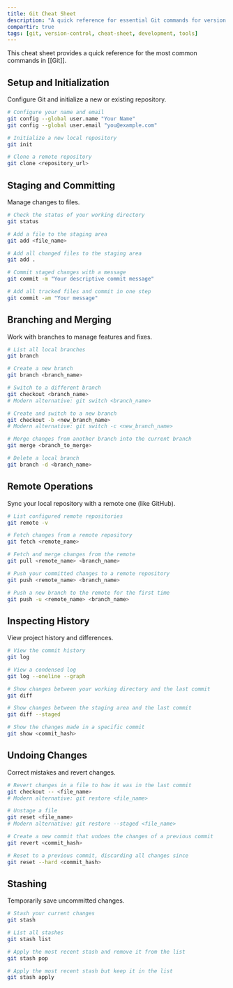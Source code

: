 ```yaml
---
title: Git Cheat Sheet
description: "A quick reference for essential Git commands for version control."
compartir: true
tags: [git, version-control, cheat-sheet, development, tools]
---
```


This cheat sheet provides a quick reference for the most common commands in [[Git]].

## Setup and Initialization

Configure Git and initialize a new or existing repository.

```bash
# Configure your name and email
git config --global user.name "Your Name"
git config --global user.email "you@example.com"

# Initialize a new local repository
git init

# Clone a remote repository
git clone <repository_url>
```

## Staging and Committing

Manage changes to files.

```bash
# Check the status of your working directory
git status

# Add a file to the staging area
git add <file_name>

# Add all changed files to the staging area
git add .

# Commit staged changes with a message
git commit -m "Your descriptive commit message"

# Add all tracked files and commit in one step
git commit -am "Your message"
```

## Branching and Merging

Work with branches to manage features and fixes.

```bash
# List all local branches
git branch

# Create a new branch
git branch <branch_name>

# Switch to a different branch
git checkout <branch_name>
# Modern alternative: git switch <branch_name>

# Create and switch to a new branch
git checkout -b <new_branch_name>
# Modern alternative: git switch -c <new_branch_name>

# Merge changes from another branch into the current branch
git merge <branch_to_merge>

# Delete a local branch
git branch -d <branch_name>
```

## Remote Operations

Sync your local repository with a remote one (like GitHub).

```bash
# List configured remote repositories
git remote -v

# Fetch changes from a remote repository
git fetch <remote_name>

# Fetch and merge changes from the remote
git pull <remote_name> <branch_name>

# Push your committed changes to a remote repository
git push <remote_name> <branch_name>

# Push a new branch to the remote for the first time
git push -u <remote_name> <branch_name>
```

## Inspecting History

View project history and differences.

```bash
# View the commit history
git log

# View a condensed log
git log --oneline --graph

# Show changes between your working directory and the last commit
git diff

# Show changes between the staging area and the last commit
git diff --staged

# Show the changes made in a specific commit
git show <commit_hash>
```

## Undoing Changes

Correct mistakes and revert changes.

```bash
# Revert changes in a file to how it was in the last commit
git checkout -- <file_name>
# Modern alternative: git restore <file_name>

# Unstage a file
git reset <file_name>
# Modern alternative: git restore --staged <file_name>

# Create a new commit that undoes the changes of a previous commit
git revert <commit_hash>

# Reset to a previous commit, discarding all changes since
git reset --hard <commit_hash>
```

## Stashing

Temporarily save uncommitted changes.

```bash
# Stash your current changes
git stash

# List all stashes
git stash list

# Apply the most recent stash and remove it from the list
git stash pop

# Apply the most recent stash but keep it in the list
git stash apply
```
